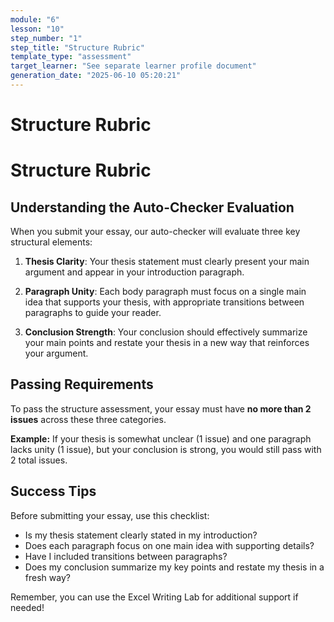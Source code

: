 ```yaml
---
module: "6"
lesson: "10"
step_number: "1"
step_title: "Structure Rubric"
template_type: "assessment"
target_learner: "See separate learner profile document"
generation_date: "2025-06-10 05:20:21"
---
```


# Structure Rubric

# Structure Rubric

## Understanding the Auto-Checker Evaluation

When you submit your essay, our auto-checker will evaluate three key structural elements:

1. **Thesis Clarity**: Your thesis statement must clearly present your main argument and appear in your introduction paragraph.

2. **Paragraph Unity**: Each body paragraph must focus on a single main idea that supports your thesis, with appropriate transitions between paragraphs to guide your reader.

3. **Conclusion Strength**: Your conclusion should effectively summarize your main points and restate your thesis in a new way that reinforces your argument.

## Passing Requirements

To pass the structure assessment, your essay must have **no more than 2 issues** across these three categories. 

**Example:** If your thesis is somewhat unclear (1 issue) and one paragraph lacks unity (1 issue), but your conclusion is strong, you would still pass with 2 total issues.

## Success Tips

Before submitting your essay, use this checklist:
- Is my thesis statement clearly stated in my introduction?
- Does each paragraph focus on one main idea with supporting details?
- Have I included transitions between paragraphs?
- Does my conclusion summarize my key points and restate my thesis in a fresh way?

Remember, you can use the Excel Writing Lab for additional support if needed!